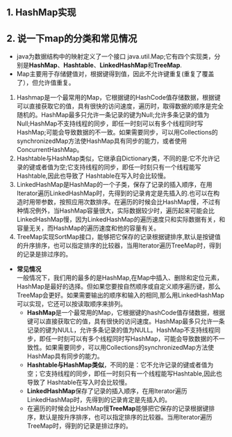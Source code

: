 ## 1. HashMap实现
## 2. 说一下map的分类和常见情况
   - java为数据结构中的映射定义了一个接口 java.util.Map;它有四个实现类，分别是**HashMap**、**Hashtable**、**LinkedHashMap**和**TreeMap**.
   - Map主要用于存储健值对，根据键得到值，因此不允许键重复(重复了覆盖了），但允许值重复。
   1. Hashmap是一个最常用的Map，它根据键的HashCode值存储数据，根据键可以直接获取它的值，具有很快的访问速度，遍历时，取得数据的顺序是完全随机的。HashMap最多只允许一条记录的键为Null;允许多条记录的值为Null;HashMap不支持线程的同步，即任一时刻可以有多个线程同时写HashMap;可能会导致数据的不一致。如果需要同步，可以用Collections的synchronizedMap方法使HashMap具有同步的能力，或者使用ConcurrentHashMap。
   2. Hashtable与HashMap类似，它继承自Dictionary类，不同的是:它不允许记录的键或者值为空;它支持线程的同步，即任一时刻只有一个线程能写Hashtable,因此也导致了 Hashtable在写入时会比较慢。
   3. LinkedHashMap是HashMap的一个子类，保存了记录的插入顺序，在用Iterator遍历LinkedHashMap时，先得到的记录肯定是先插入的.也可以在构造时用带参数，按照应用次数排序。在遍历的时候会比HashMap慢，不过有种情况例外，当HashMap容量很大，实际数据较少时，遍历起来可能会比LinkedHashMap慢，因为LinkedHashMap的遍历速度只和实际数据有关，和容量无关，而HashMap的遍历速度和他的容量有关。
   4. TreeMap实现SortMap接口，能够把它保存的记录根据键排序,默认是按键值的升序排序，也可以指定排序的比较器，当用Iterator遍历TreeMap时，得到的记录是排过序的。
   - **常见情况** </br>
	一般情况下，我们用的最多的是HashMap,在Map中插入、删除和定位元素，HashMap是最好的选择。但如果您要按自然顺序或自定义顺序遍历键，那么TreeMap会更好。如果需要输出的顺序和输入的相同,那么用LinkedHashMap可以实现，它还可以按读取顺序来排列。
		- **HashMap**是一个最常用的Map，它根据键的hashCode值存储数据，根据键可以直接获取它的值，具有很快的访问速度。HashMap最多只允许一条记录的键为NULL，允许多条记录的值为NULL。HashMap不支持线程同步，即任一时刻可以有多个线程同时写HashMap，可能会导致数据的不一致性。如果需要同步，可以用Collections的synchronizedMap方法使HashMap具有同步的能力。
		- **Hashtable与HashMap类似**，不同的是：它不允许记录的键或者值为空；它支持线程的同步，即任一时刻只有一个线程能写Hashtable,因此也导致了 Hashtable在写入时会比较慢。
		- **LinkedHashMap**保存了记录的插入顺序，在用Iterator遍历LinkedHashMap时，先得到的记录肯定是先插入的。
		- 在遍历的时候会比HashMap慢**TreeMap**能够把它保存的记录根据键排序，默认是按升序排序，也可以指定排序的比较器。当用Iterator遍历TreeMap时，得到的记录是排过序的。